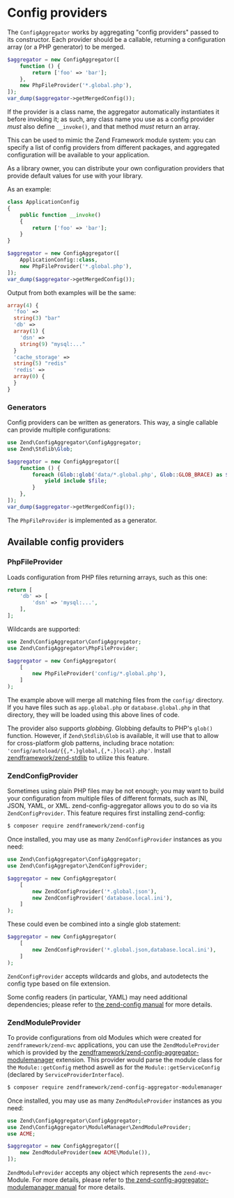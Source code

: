 # Config providers

The `ConfigAggregator` works by aggregating "config providers" passed to its
constructor.  Each provider should be a callable, returning a configuration
array (or a PHP generator) to be merged.

```php
$aggregator = new ConfigAggregator([
    function () {
        return ['foo' => 'bar'];
    },
    new PhpFileProvider('*.global.php'),
]);
var_dump($aggregator->getMergedConfig());
```

If the provider is a class name, the aggregator automatically instantiates it
before invoking it; as such, any class name you use as a config provider _must_
also define `__invoke()`, and that method _must_ return an array.

This can be used to mimic the Zend Framework module system: you can specify a
list of config providers from different packages, and aggregated configuration
will be available to your application.

As a library owner, you can distribute your own configuration providers that
provide default values for use with your library.

As an example:

```php
class ApplicationConfig
{
    public function __invoke()
    {
        return ['foo' => 'bar'];
    }
}

$aggregator = new ConfigAggregator([
    ApplicationConfig::class,
    new PhpFileProvider('*.global.php'),
]);
var_dump($aggregator->getMergedConfig());
```

Output from both examples will be the same:

```php
array(4) {
  'foo' =>
  string(3) "bar"
  'db' =>
  array(1) {
    'dsn' =>
    string(9) "mysql:..."
  }
  'cache_storage' =>
  string(5) "redis"
  'redis' =>
  array(0) {
  }
}
```

### Generators

Config providers can be written as generators. This way, a single callable can
provide multiple configurations:

```php
use Zend\ConfigAggregator\ConfigAggregator;
use Zend\Stdlib\Glob;

$aggregator = new ConfigAggregator([
    function () {
        foreach (Glob::glob('data/*.global.php', Glob::GLOB_BRACE) as $file) {
            yield include $file;
        }
    },
]);
var_dump($aggregator->getMergedConfig());
```

The `PhpFileProvider` is implemented as a generator.

## Available config providers

### PhpFileProvider

Loads configuration from PHP files returning arrays, such as this one:

```php
return [
    'db' => [
        'dsn' => 'mysql:...',
    ],
];
```

Wildcards are supported:

```php
use Zend\ConfigAggregator\ConfigAggregator;
use Zend\ConfigAggregator\PhpFileProvider;

$aggregator = new ConfigAggregator(
    [
        new PhpFileProvider('config/*.global.php'),
    ]
);
```

The example above will merge all matching files from the `config/` directory. If
you have files such as `app.global.php` or `database.global.php` in that
directory, they will be loaded using this above lines of code.

The provider also supports _globbing_.  Globbing defaults to PHP's `glob()`
function. However, if `Zend\Stdlib\Glob` is available, it will use that to allow
for cross-platform glob patterns, including brace notation:
`'config/autoload/{{,*.}global,{,*.}local}.php'`. Install
[zendframework/zend-stdlib](https://docs.zendframework.com/zend-stdlib) to
utilize this feature.

### ZendConfigProvider

Sometimes using plain PHP files may be not enough; you may want to build your
configuration from multiple files of different formats, such as INI, JSON, YAML,
or XML.  zend-config-aggregator allows you to do so via its
`ZendConfigProvider`. This feature requires first installing zend-config:

```bash
$ composer require zendframework/zend-config
```

Once installed, you may use as many `ZendConfigProvider` instances as you need:

```php
use Zend\ConfigAggregator\ConfigAggregator;
use Zend\ConfigAggregator\ZendConfigProvider;

$aggregator = new ConfigAggregator(
    [
        new ZendConfigProvider('*.global.json'),
        new ZendConfigProvider('database.local.ini'),
    ]
);
```

These could even be combined into a single glob statement:

```php
$aggregator = new ConfigAggregator(
    [
        new ZendConfigProvider('*.global.json,database.local.ini'),
    ]
);
```

`ZendConfigProvider` accepts wildcards and globs, and autodetects the config
type based on file extension.

Some config readers (in particular, YAML) may need additional dependencies;
please refer to [the zend-config manual](https://docs.zendframework.com/zend-config/reader/)
for more details.


### ZendModuleProvider

To provide configurations from old Modules which were created for `zendframework/zend-mvc` applications, you can use the `ZendModuleProvider` which is provided by the [zendframework/zend-config-aggregator-modulemanager](https://github.com/zendframework/zend-config-aggregator-modulemanager) extension.
This provider would parse the module class for the `Module::getConfig` method aswell as for the `Module::getServiceConfig` (declared by `ServiceProviderInterface`).

```bash
$ composer require zendframework/zend-config-aggregator-modulemanager
```

Once installed, you may use as many `ZendModuleProvider` instances as you need:

```php
use Zend\ConfigAggregator\ConfigAggregator;
use Zend\ConfigAggregator\ModuleManager\ZendModuleProvider;
use ACME;

$aggregator = new ConfigAggregator([
    new ZendModuleProvider(new ACME\Module()),
]);
```

`ZendModuleProvider` accepts any object which represents the `zend-mvc`-Module. For more details, please refer
to [the zend-config-aggregator-modulemanager manual](https://docs.zendframework.com/zend-config-aggregator-modulemanager/) 
for more details.
